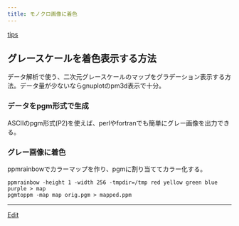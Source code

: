 ```yaml
---
title: モノクロ画像に着色
---
```

[tips](/tips)


## グレースケールを着色表示する方法

データ解析で使う、二次元グレースケールのマップをグラデーション表示する方法。データ量が少ないならgnuplotのpm3d表示で十分。


### データをpgm形式で生成

ASCIIのpgm形式(P2)を使えば、perlやfortranでも簡単にグレー画像を出力できる。


### グレー画像に着色

ppmrainbowでカラーマップを作り、pgmに割り当ててカラー化する。

```
ppmrainbow -height 1 -width 256 -tmpdir=/tmp red yellow green blue purple > map
pgmtoppm -map map orig.pgm > mapped.ppm
```




----

[Edit](https://github.com/vitroid/vitroid.github.io/edit/master/MD/モノクロ画像に着色.md)

